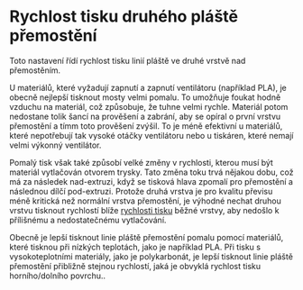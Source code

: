 Rychlost tisku druhého pláště přemostění
====
Toto nastavení řídí rychlost tisku linií pláště ve druhé vrstvě nad přemostěním.

U materiálů, které vyžadují zapnutí a zapnutí ventilátoru (například PLA), je obecně nejlepší tisknout mosty velmi pomalu. To umožňuje foukat hodně vzduchu na materiál, což způsobuje, že tuhne velmi rychle. Materiál potom nedostane tolik šancí na prověšení a zabrání, aby se opíral o první vrstvu přemostění a tímm toto prověšení zvýšil. To je méně efektivní u materiálů, které nepotřebují tak vysoké otáčky ventilátoru nebo u tiskáren, které nemají velmi výkonný ventilátor.

Pomalý tisk však také způsobí velké změny v rychlosti, kterou musí být materiál vytlačován otvorem trysky. Tato změna toku trvá nějakou dobu, což má za následek nad-extruzi, když se tisková hlava zpomalí pro přemostění a následnou dílčí pod-extruzi. Protože druhá vrstva je pro kvalitu převisu méně kritická než normální vrstva přemostění, je výhodné nechat druhou vrstvu tisknout rychlostí blíže [rychlosti tisku](../speed/speed_topbottom.md) běžné vrstvy, aby nedošlo k přílišnému a nedostatečnému vytlačování.

Obecně je lepší tisknout linie pláště přemostění pomalu pomocí materiálů, které tisknou při nízkých teplotách, jako je například PLA. Při tisku s vysokoteplotními materiály, jako je polykarbonát, je lepší tisknout linie pláště přemostění přibližně stejnou rychlostí, jaká je obvyklá rychlost tisku horního/dolního povrchu..
